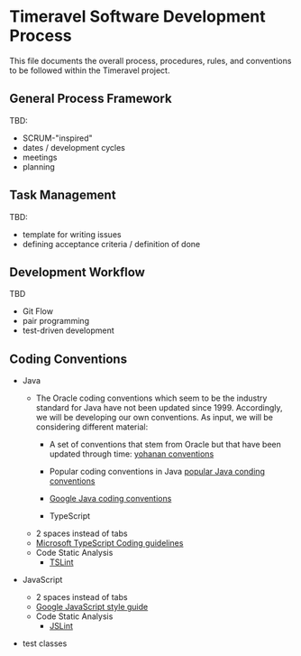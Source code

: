 # Timeravel Software Development Process

This file documents the overall process, procedures, rules, and conventions to be followed within the Timeravel project.


## General Process Framework

TBD:

* SCRUM-"inspired"
* dates / development cycles
* meetings
* planning


## Task Management

TBD:

* template for writing issues
* defining acceptance criteria / definition of done


## Development Workflow

TBD

* Git Flow
* pair programming
* test-driven development


## Coding Conventions

- Java
	- The Oracle coding conventions which seem to be the industry standard for Java have not been updated since 1999. Accordingly, we will be developing our own conventions. As input, we will be considering different material:
		- A set of conventions that stem from Oracle but that have been updated through time:  [yohanan conventions](http://yohanan.org/steve/projects/java-code-conventions/ "yohanan conventions")
		- Popular coding conventions in Java [popular Java conding conventions](http://sideeffect.kr/popularconvention/ "Popular Java coding conventions")
		- [Google Java coding conventions](https://google.github.io/styleguide/javaguide.html/ "Google Java coding conventions")

		- TypeScript
    - 2 spaces instead of tabs
    - [Microsoft TypeScript Coding guidelines](https://github.com/Microsoft/TypeScript/wiki/Coding-guidelines "Microsoft  TypeScript Coding guidelines")
    - Code Static Analysis
        -  [TSLint](https://github.com/palantir/tslint "TSLint")
        
- JavaScript
    - 2 spaces instead of tabs
    - [Google JavaScript style guide](https://google.github.io/styleguide/jsguide.html "Google JavaScript style guide")
    - Code Static Analysis
        -  [JSLint](http://www.jslint.com/ "JSLint")

* test classes
